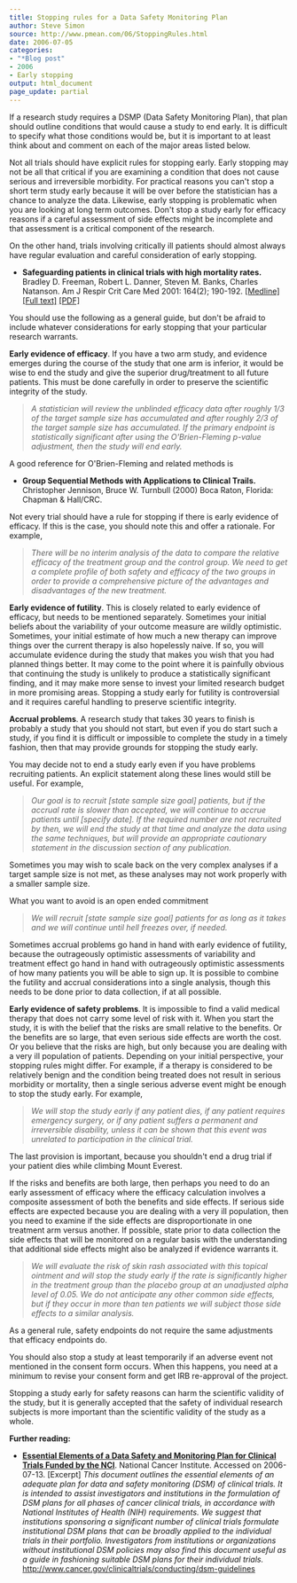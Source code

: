 ```yaml
---
title: Stopping rules for a Data Safety Monitoring Plan
author: Steve Simon
source: http://www.pmean.com/06/StoppingRules.html
date: 2006-07-05
categories:
- "*Blog post"
- 2006
- Early stopping
output: html_document
page_update: partial
---
```

If a research study requires a DSMP (Data Safety Monitoring Plan), that
plan should outline conditions that would cause a study to end early. It
is difficult to specify what those conditions would be, but it is
important to at least think about and comment on each of the major areas
listed below.

Not all trials should have explicit rules for stopping early. Early
stopping may not be all that critical if you are examining a condition
that does not cause serious and irreversible morbidity. For practical
reasons you can't stop a short term study early because it will be over
before the statistician has a chance to analyze the data. Likewise,
early stopping is problematic when you are looking at long term
outcomes. Don't stop a study early for efficacy reasons if a careful
assessment of side effects might be incomplete and that assessment is a
critical component of the research.

On the other hand, trials involving critically ill patients should
almost always have regular evaluation and careful consideration of early
stopping.

-   **Safeguarding patients in clinical trials with high mortality
    rates.** Bradley D. Freeman, Robert L. Danner, Steven M. Banks,
    Charles Natanson. Am J Respir Crit Care Med 2001: 164(2); 190-192.
    [\[Medline\]](http://www.ncbi.nlm.nih.gov/entrez/query.fcgi?cmd=Retrieve&db=PubMed&list_uids=11463585&dopt=Abstract)
    [\[Full
    text\]](http://ajrccm.atsjournals.org/cgi/content/full/164/2/190)
    [\[PDF\]](http://ajrccm.atsjournals.org/cgi/reprint/164/2/190.pdf)

You should use the following as a general guide, but don't be afraid to
include whatever considerations for early stopping that your particular
research warrants.

**Early evidence of efficacy**. If you have a two arm study, and
evidence emerges during the course of the study that one arm is
inferior, it would be wise to end the study and give the superior
drug/treatment to all future patients. This must be done carefully in
order to preserve the scientific integrity of the study.

> *A statistician will review the unblinded efficacy data after roughly
> 1/3 of the target sample size has accumulated and after roughly 2/3 of
> the target sample size has accumulated. If the primary endpoint is
> statistically significant after using the O'Brien-Fleming p-value
> adjustment, then the study will end early.*

A good reference for O'Brien-Fleming and related methods is

-   **Group Sequential Methods with Applications to Clinical Trails.**
    Christopher Jennison, Bruce W. Turnbull (2000) Boca Raton, Florida:
    Chapman & Hall/CRC.

Not every trial should have a rule for stopping if there is early
evidence of efficacy. If this is the case, you should note this and
offer a rationale. For example,

> *There will be no interim analysis of the data to compare the relative
> efficacy of the treatment group and the control group. We need to get
> a complete profile of both safety and efficacy of the two groups in
> order to provide a comprehensive picture of the advantages and
> disadvantages of the new treatment.*

**Early evidence of futility**. This is closely related to early
evidence of efficacy, but needs to be mentioned separately. Sometimes
your initial beliefs about the variability of your outcome measure are
wildly optimistic. Sometimes, your initial estimate of how much a new
therapy can improve things over the current therapy is also hopelessly
naive. If so, you will accumulate evidence during the study that makes
you wish that you had planned things better. It may come to the point
where it is painfully obvious that continuing the study is unlikely to
produce a statistically significant finding, and it may make more sense
to invest your limited research budget in more promising areas. Stopping
a study early for futility is controversial and it requires careful
handling to preserve scientific integrity.

**Accrual problems**. A research study that takes 30 years to finish is
probably a study that you should not start, but even if you do start
such a study, if you find it is difficult or impossible to complete the
study in a timely fashion, then that may provide grounds for stopping
the study early.

You may decide not to end a study early even if you have problems
recruiting patients. An explicit statement along these lines would still
be useful. For example,

> *Our goal is to recruit \[state sample size goal\] patients, but if
> the accrual rate is slower than accepted, we will continue to accrue
> patients until \[specify date\]. If the required number are not
> recruited by then, we will end the study at that time and analyze the
> data using the same techniques, but will provide an appropriate
> cautionary statement in the discussion section of any publication.*

Sometimes you may wish to scale back on the very complex analyses if a
target sample size is not met, as these analyses may not work properly
with a smaller sample size.

What you want to avoid is an open ended commitment

> *We will recruit \[state sample size goal\] patients for as long as it
> takes and we will continue until hell freezes over, if needed.*

Sometimes accrual problems go hand in hand with early evidence of
futility, because the outrageously optimistic assessments of variability
and treatment effect go hand in hand with outrageously optimistic
assessments of how many patients you will be able to sign up. It is
possible to combine the futility and accrual considerations into a
single analysis, though this needs to be done prior to data collection,
if at all possible.

**Early evidence of safety problems**. It is impossible to find a valid
medical therapy that does not carry some level of risk with it. When you
start the study, it is with the belief that the risks are small relative
to the benefits. Or the benefits are so large, that even serious side
effects are worth the cost. Or you believe that the risks are high, but
only because you are dealing with a very ill population of patients.
Depending on your initial perspective, your stopping rules might differ.
For example, if a therapy is considered to be relatively benign and the
condition being treated does not result in serious morbidity or
mortality, then a single serious adverse event might be enough to stop
the study early. For example,

> *We will stop the study early if any patient dies, if any patient
> requires emergency surgery, or if any patient suffers a permanent and
> irreversible disability, unless it can be shown that this event was
> unrelated to participation in the clinical trial.*

The last provision is important, because you shouldn't end a drug trial
if your patient dies while climbing Mount Everest.

If the risks and benefits are both large, then perhaps you need to do an
early assessment of efficacy where the efficacy calculation involves a
composite assessment of both the benefits and side effects. If serious
side effects are expected because you are dealing with a very ill
population, then you need to examine if the side effects are
disproportionate in one treatment arm versus another. If possible, state
prior to data collection the side effects that will be monitored on a
regular basis with the understanding that additional side effects might
also be analyzed if evidence warrants it.

> *We will evaluate the risk of skin rash associated with this topical
> ointment and will stop the study early if the rate is significantly
> higher in the treatment group than the placebo group at an unadjusted
> alpha level of 0.05. We do not anticipate any other common side
> effects, but if they occur in more than ten patients we will subject
> those side effects to a similar analysis.*

As a general rule, safety endpoints do not require the same adjustments
that efficacy endpoints do.

You should also stop a study at least temporarily if an adverse event
not mentioned in the consent form occurs. When this happens, you need at
a minimum to revise your consent form and get IRB re-approval of the
project.

Stopping a study early for safety reasons can harm the scientific
validity of the study, but it is generally accepted that the safety of
individual research subjects is more important than the scientific
validity of the study as a whole.

**Further reading:**

-   **[Essential Elements of a Data Safety and Monitoring Plan for
    Clinical Trials Funded by the
    NCI](http://http://www.cancer.gov/clinicaltrials/conducting/dsm-guidelines)**.
    National Cancer Institute. Accessed on 2006-07-13. \[Excerpt\] *This
    document outlines the essential elements of an adequate plan for
    data and safety monitoring (DSM) of clinical trials. It is intended
    to assist investigators and institutions in the formulation of DSM
    plans for all phases of cancer clinical trials, in accordance with
    National Institutes of Health (NIH) requirements. We suggest that
    institutions sponsoring a significant number of clinical trials
    formulate institutional DSM plans that can be broadly applied to the
    individual trials in their portfolio. Investigators from
    institutions or organizations without institutional DSM policies may
    also find this document useful as a guide in fashioning suitable DSM
    plans for their individual trials.*
    http://www.cancer.gov/clinicaltrials/conducting/dsm-guidelines


